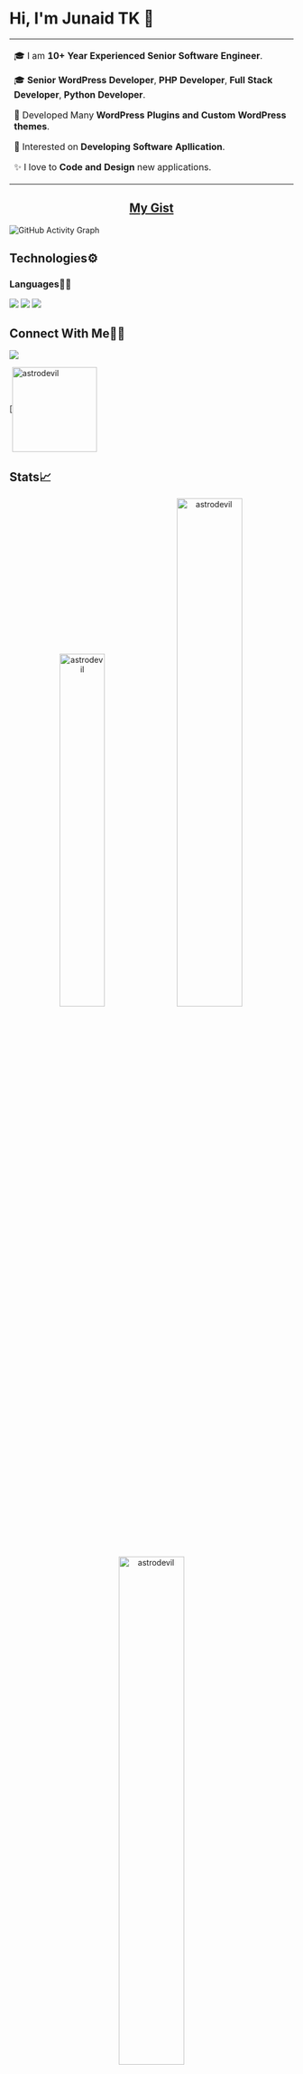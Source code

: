 # Hi, I'm Junaid TK 👋

<table>
<tr>
<td valign="center">
  
🎓 I am **10+ Year Experienced Senior Software Engineer**.
  
🎓 **Senior WordPress Developer**, **PHP Developer**, **Full Stack Developer**, **Python Developer**.
  
🌱 Developed Many **WordPress Plugins and Custom WordPress themes**.
  
🎯 Interested on **Developing Software Apllication**.
  
✨ I love to **Code and Design** new applications.
</td>
</tr>
</table>

### <h2 align="center">[My Gist](https://gist.github.com/junaidtk)</h2>
![GitHub Activity Graph](https://activity-graph.herokuapp.com/graph?username=junaidtk&theme=dracula&hide_border=true)

## Technologies⚙️

### Languages✍🏼

<img src="https://img.icons8.com/color/35/000000/html-5--v1.png"/> <img src="https://img.icons8.com/color/35/000000/css3.png"/> <img src="https://img.icons8.com/color/35/000000/javascript--v1.png"/> 



## Connect With Me👋🏼

<p align="left">  
<a href="https://www.linkedin.com/in/muhammed-junaid-tk-972087b7/" target="blank"><img src="https://img.icons8.com/color/35/000000/linkedin.png"/></a>


 [<a href="https://stackoverflow.com/users/10418474/junaid-tk" target="blank"><img align="center" src="https://stackoverflow.design/assets/img/logos/so/logo-stackoverflow.svg" alt="astrodevil" width="150px" /></a>
</p>

## Stats📈

<p align="center">
<img width="40%" src="https://github-readme-stats.vercel.app/api/top-langs?username=junaidtk&show_icons=true&theme=dracula&title_color=ff8000&text_color=ffffff&bg_color=6a6a6a&locale=en&layout=compact&hide_border=true" alt="astrodevil" /> 
<img width="48%" src="https://github-readme-stats.vercel.app/api?username=junaidtk&show_icons=true&theme=dracula&title_color=ff8000&text_color=ffffff&bg_color=6a6a6a&locale=en&hide_border=true" alt="astrodevil" />
<img width="48%" src="https://github-readme-streak-stats.herokuapp.com/?user=junaidtk&theme=highcontrast&hide_border=true" alt="astrodevil" />
</p>

<!--START_SECTION:activity-->
<!--END_SECTION:activity-->

#### 📫 How to reach me

- Linkedin: [Muhammed Junaid TK](https://www.linkedin.com/in/muhammed-junaid-tk-972087b7/)
- Email: [junaid9037@gmail.com](mailto://junaid9037@gmail.com)
